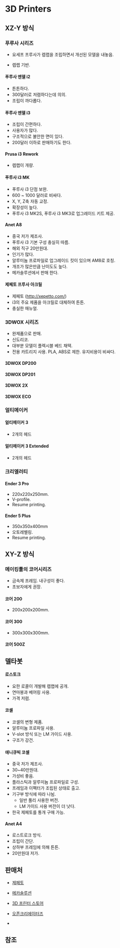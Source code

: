 # 3D Printers

## XZ-Y 방식

### 푸루사 시리즈

- 요세프 프루사가 렙랩을 조립하면서 개선된 모델을 내놓음.

- 렙랩 기반.

#### 푸루사 멘델 i2

- 튼튼하다.
- 300달러로 저렴하다는데 의의.
- 조립이 까다롭다.

#### 푸루사 멘델 i3

- 조립이 간편하다.
- 사용자가 많다.
- 구조적으로 불안한 면이 있다.
- 200달러 이하로 판매하기도 한다.

#### Prusa i3 Rework

- 렙랩이 개량.

#### 푸루사 i3 MK

- 푸루사 i3 단점 보완.
- 600 ~ 1000 달러로 비싸다.
- X, Y, Z축 자동 교정.
- 확장성이 높다.
- 푸루사 i3 MK2S, 푸루사 i3 MK3로 업그레이드 키트 제공.

#### Anet A8

- 중국 저가 제조사.
- 푸루사 i3 기본 구성 충실히 따름.
- 해외 직구 20만원대.
- 인기가 많다.
- 알루미늄 프로파일로 업그레이드 킷이 있으며 AM8로 호칭.
- 개조가 많은만큼 난이도도 높다.
- 메카솔루션에서 판매 한다.

#### 제페토 프루사 아크릴

- 제페토 (http://xepetto.com/)
- i3의 주요 제품을 아크릴로 대체하여 튼튼.
- 충실한 매뉴얼.

### 3DWOX 시리즈

- 완제품으로 판매.
- 신도리코.
- 대부분 모델이 플렉시블 베드 채택.
- 전용 카트리지 사용. PLA, ABS로 제한. 유지비용이 비싸다.

#### 3DWOX DP200

#### 3DWOX DP201

#### 3DWOX 2X

#### 3DWOX ECO

### 얼티메이커

#### 얼티메이커 3

- 2개의 헤드

#### 얼티메이커 3 Extended

- 2개의 헤드

### 크리엘러티

#### Ender 3 Pro

- 220x220x250mm.
- V-profile.
- Resume printing.

#### Ender 5 Plus

- 350x350x400mm
- 오토레벨링.
- Resume printing.

## XY-Z 방식

### 메이킹툴의 코어시리즈

- 금속제 프레임. 내구성이 좋다.
- 초보자에게 권장.

#### 코어 200

- 200x200x200mm.

#### 코어 300

- 300x300x300mm.

#### 코어 500Z

## 델타봇

#### 로스토크

- 요한 로콜이 개발해 렙랩에 공개.
- 연마봉과 베어링 사용.
- 가격 저렴.

#### 코셀

- 코셀의 변형 제품.
- 알루미늄 프로파일 사용.
- V-slot 방식 또는 LM 가이드 사용.
- 구조가 강건.

#### 애니큐빅 코셀

- 중국 저가 제조사.
- 30~40만원대.
- 가성비 좋음.
- 플라스틱과 알루미늄 프로파일로 구성.
- 프레임과 이펙터가 조립된 상태로 출고.
- 기구부 방식에 따라 나뉨.
  - 일반 풀리 사용한 버전.
  - LM 가이드 사용 버전이 더 낫다.
- 한국 제페토를 통개 구매 가능.

#### Anet A4

- 로스트로크 방식.
- 조립이 간단.
- 상하부 프레임에 의해 튼튼.
- 20만원대 저가.

## 판매처

- [제페토](http://xepetto.com/)

- [메카솔루션](http://mechasolution.com/shop/main/index.php)

- [3D 프린터 스토어](http://3dprinterstore.co.kr/)

- [오픈크리에이터즈](http://opnr.cafe24.com/)
- 

## 참조

